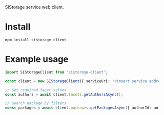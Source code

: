 SIStorage service web client.

# Install

    npm install sistorage-client

# Example usage

```typescript
import SIStorageClient from 'sistorage-client';

const client = new SIStorageClient({ serviceUri: '<insert service address here>' });

// Get required facet values
const authors = await client.facets.getAuthorsAsync();

// Search package by filters
const packages = await client.packages.getPackagesAsync({ authorId: authors[0] }, { count: 5 });

```